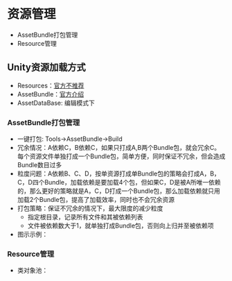 # 资源管理
* AssetBundle打包管理
* Resource管理

## Unity资源加载方式
* Resources：[官方不推荐](https://unity3d.com/cn/learn/tutorials/topics/best-practices/resources-folder)
* AssetBundle：[官方介绍](https://docs.unity3d.com/Manual/AssetBundlesIntro.html)
* AssetDataBase: 编辑模式下

### AssetBundle打包管理
* 一键打包: Tools->AssetBundle->Build
* 冗余情况：A依赖C，B依赖C，如果只打成A,B两个Bundle包，就会冗余C。每个资源文件单独打成一个Bundle包，简单方便，同时保证不冗余，但会造成Bundle数目过多
* 粒度问题：A依赖B、C、D，按单资源打成单Bundle包的策略会打成A，B，C，D四个Bundle，加载依赖是要加载4个包，但如果C，D是被A所唯一依赖的，那么更好的策略就是A，C，D打成一个Bundle包，那么加载依赖就只用加载2个Bundle包，提高了加载效率，同时也不会冗余资源
* 打包策略：保证不冗余的情况下，最大限度的减少粒度
    - 指定根目录，记录所有文件和其被依赖列表
    - 文件被依赖数大于1，就单独打成Bundle包，否则向上归并至被依赖项
* 图示示例：
    

### Resource管理
* 类对象池：
    
